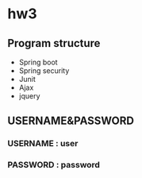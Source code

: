 # hw3
## Program structure
- Spring boot
- Spring security
- Junit
- Ajax
- jquery

## USERNAME&PASSWORD
### USERNAME : user
### PASSWORD : password

